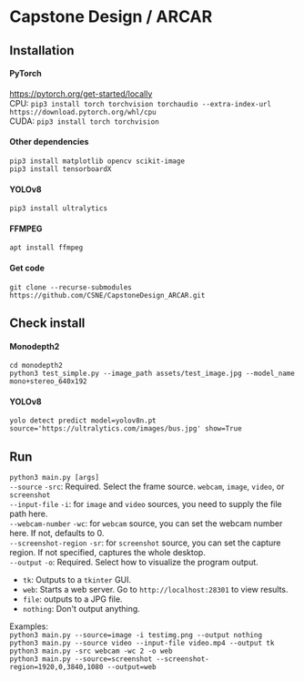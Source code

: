 # Capstone Design / ARCAR

## Installation
#### PyTorch
https://pytorch.org/get-started/locally  
CPU: `pip3 install torch torchvision torchaudio --extra-index-url https://download.pytorch.org/whl/cpu`  
CUDA: `pip3 install torch torchvision`
#### Other dependencies
`pip3 install matplotlib opencv scikit-image`  
`pip3 install tensorboardX`
#### YOLOv8
`pip3 install ultralytics`
#### FFMPEG
`apt install ffmpeg`
#### Get code
`git clone --recurse-submodules https://github.com/CSNE/CapstoneDesign_ARCAR.git`

## Check install
#### Monodepth2
`cd monodepth2`  
`python3 test_simple.py --image_path assets/test_image.jpg --model_name mono+stereo_640x192`

#### YOLOv8
`yolo detect predict model=yolov8n.pt source='https://ultralytics.com/images/bus.jpg' show=True`

## Run
`python3 main.py [args]`  
`--source` `-src`: Required. Select the frame source. `webcam`, `image`, `video`, or `screenshot`  
`--input-file` `-i`: for `image` and `video` sources, you need to supply the file path here.  
`--webcam-number` `-wc`: for `webcam` source, you can set the webcam number here. If not, defaults to 0.  
`--screenshot-region` `-sr`: for `screenshot` source, you can set the capture region. If not specified, captures the whole desktop.  
`--output` `-o`: Required. Select how to visualize the program output.  
- `tk`: Outputs to a `tkinter` GUI.
- `web`: Starts a web server. Go to `http://localhost:28301` to view results.
- `file`: outputs to a JPG file.
- `nothing`: Don't output anything.

Examples:  
`python3 main.py --source=image -i testimg.png --output nothing`  
`python3 main.py --source video --input-file video.mp4 --output tk`  
`python3 main.py -src webcam -wc 2 -o web`  
`python3 main.py --source=screenshot --screenshot-region=1920,0,3840,1080 --output=web`  
